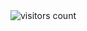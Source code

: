 <div align='left'>
  <img align='center' alt="visitors count" src="https://visitor-badge.glitch.me/badge?page_id=brickfrog.brickfrog">
</div>
<br/>
